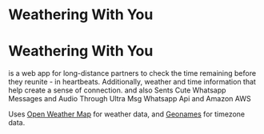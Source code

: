 # Weathering With You

# Weathering With You

is a web app for long-distance partners to check the time remaining before they reunite - in heartbeats. Additionally, weather and time information that help create a sense of connection. and also Sents Cute Whatsapp Messages and Audio Through Ultra Msg Whatsapp Api and Amazon AWS

Uses [Open Weather Map](https://openweathermap.org/) for weather data, and [Geonames](https://www.geonames.org/) for timezone data.

